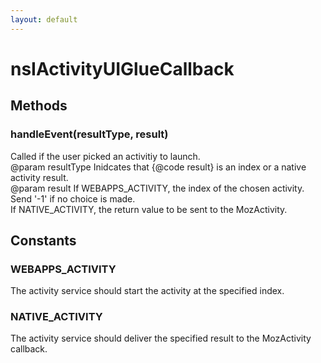 ```yaml
---
layout: default
---
```


# nsIActivityUIGlueCallback #

## Methods ##

### handleEvent(resultType, result) ###
  
Called if the user picked an activitiy to launch.  
@param resultType Inidcates that {@code result} is an index or a native activity result.  
@param result     If WEBAPPS_ACTIVITY, the index of the chosen activity. Send '-1' if no choice is made.  
If NATIVE_ACTIVITY, the return value to be sent to the MozActivity.  
  

## Constants ##

### WEBAPPS_ACTIVITY ###
  
The activity service should start the activity at the specified index.  
  

### NATIVE_ACTIVITY ###
  
The activity service should deliver the specified result to the MozActivity callback.  
  
